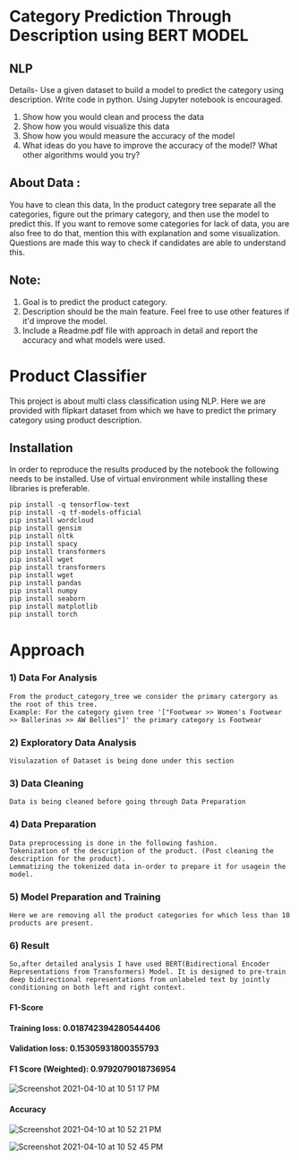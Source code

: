 # Category Prediction Through Description using BERT MODEL

## NLP
Details-
Use a given dataset to build a model to predict the category using description. Write code in python. Using Jupyter notebook is encouraged. 

  1) Show how you would clean and process the data
  2) Show how you would visualize this data
  3) Show how you would measure the accuracy of the model
  4) What ideas do you have to improve the accuracy of the model? What other algorithms would you try?

## About Data : 
You have to clean this data, In the product category tree separate all the categories, figure out the primary category, and then use the model to predict this.
If you want to remove some categories for lack of data, you are also free to do that, mention this with explanation and some visualization.
Questions are made this way to check if candidates are able to understand this.

## Note: 
1) Goal is to predict the product category.
2) Description should be the main feature. Feel free to use other features if it'd improve the model.
3) Include a Readme.pdf file with approach in detail and report the accuracy and what models were used.

# Product Classifier #
This project is about multi class classification using NLP.
Here we are provided with flipkart dataset from which we have to predict the primary category using product description.


## Installation
In order to reproduce the results produced by the notebook the following needs to be installed.
Use of virtual environment while installing these libraries is preferable.
 
~~~
pip install -q tensorflow-text
pip install -q tf-models-official
pip install wordcloud
pip install gensim
pip install nltk
pip install spacy
pip install transformers
pip install wget
pip install transformers
pip install wget
pip install pandas
pip install numpy
pip install seaborn
pip install matplotlib
pip install torch
~~~

# Approach

### 1) Data For Analysis
    From the product_category_tree we consider the primary catergory as the root of this tree. 
    Example: For the category given tree '["Footwear >> Women's Footwear >> Ballerinas >> AW Bellies"]' the primary category is Footwear
    
### 2) Exploratory Data Analysis
    Visulazation of Dataset is being done under this section
    
### 3) Data Cleaning
    Data is being cleaned before going through Data Preparation
    
### 4) Data Preparation
    Data preprocessing is done in the following fashion.
    Tokenization of the description of the product. (Post cleaning the description for the product).
    Lemmatizing the tokenized data in-order to prepare it for usagein the model.
 
### 5) Model Preparation and Training
    Here we are removing all the product categories for which less than 10 products are present.
    
### 6) Result
    So,after detailed analysis I have used BERT(Bidirectional Encoder Representations from Transformers) Model. It is designed to pre-train deep bidirectional representations from unlabeled text by jointly conditioning on both left and right context. 
#### F1-Score
    
#### Training loss: 0.018742394280544406
#### Validation loss: 0.15305931800355793
#### F1 Score (Weighted): 0.9792079018736954

![Screenshot 2021-04-10 at 10 51 17 PM](https://user-images.githubusercontent.com/41789975/114278837-44a9ba80-9a4f-11eb-9d18-84c401c7c601.png)

#### Accuracy

![Screenshot 2021-04-10 at 10 52 21 PM](https://user-images.githubusercontent.com/41789975/114278883-6acf5a80-9a4f-11eb-8f25-7200aa0cb365.png)

![Screenshot 2021-04-10 at 10 52 45 PM](https://user-images.githubusercontent.com/41789975/114278898-791d7680-9a4f-11eb-8a05-c5ebe7de6117.png)
